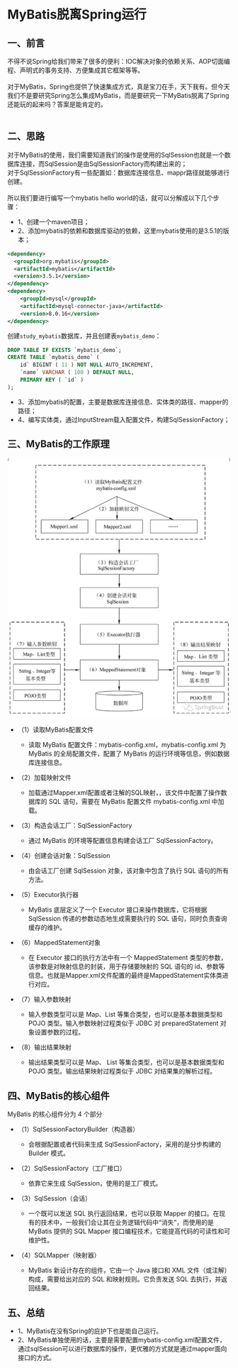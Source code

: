 # MyBatis脱离Spring运行


## 一、前言
不得不说Spring给我们带来了很多的便利：IOC解决对象的依赖关系、AOP切面编程、声明式的事务支持、方便集成其它框架等等。
<br />
<br />
对于MyBatis，Spring也提供了快速集成方式，真是宝刀在手，天下我有。但今天我们不是要研究Spring怎么集成MyBatis，而是要研究一下MyBatis脱离了Spring还能玩的起来吗？答案是能肯定的。
<br />
<br />


## 二、思路
对于MyBatis的使用，我们需要知道我们的操作是使用的SqlSession也就是一个数据库连接，而SqlSession是由SqlSessionFactory而构建出来的；
<br />
对于SqlSessionFactory有一些配置如：数据库连接信息、mappr路径就能够进行创建。
<br />
<br />
所以我们要进行编写一个mybatis hello world的话，就可以分解成以下几个步骤：
* 1、创建一个maven项目；
* 2、添加mybatis的依赖和数据库驱动的依赖，这里mybatis使用的是3.5.1的版本；
```Xml
<dependency>
  <groupId>org.mybatis</groupId>
  <artifactId>mybatis</artifactId>
  <version>3.5.1</version>
</dependency>
<dependency>
    <groupId>mysql</groupId>
    <artifactId>mysql-connector-java</artifactId>
    <version>8.0.16</version>
</dependency>
```
创建`study_mybatis`数据库，并且创建表`mybatis_demo`：
```Sql
DROP TABLE IF EXISTS `mybatis_demo`;
CREATE TABLE `mybatis_demo` (
    id` BIGINT ( 11 ) NOT NULL AUTO_INCREMENT,
    `name` VARCHAR ( 100 ) DEFAULT NULL,
    PRIMARY KEY ( `id` )
);
```

* 3、添加mybatis的配置，主要是数据库连接信息、实体类的路径、mapper的路径；
* 4、编写实体类，通过InputStream载入配置文件，构建SqlSessionFactory；


## 三、MyBatis的工作原理
![image](https://raw.githubusercontent.com/xuewei9221/understand-mybatis/main/doc/image/640.jpg)

+ （1）读取MyBatis配置文件
    + 读取 MyBatis 配置文件：mybatis-config.xml，mybatis-config.xml 为 MyBatis 的全局配置文件，配置了 MyBatis 的运行环境等信息，例如数据库连接信息。


+ （2）加载映射文件
    + 加载通过Mapper.xml配置或者注解的SQL映射，，该文件中配置了操作数据库的 SQL 语句，需要在 MyBatis 配置文件 mybatis-config.xml 中加载。


+ （3）构造会话工厂：SqlSessionFactory
    + 通过 MyBatis 的环境等配置信息构建会话工厂 SqlSessionFactory。


+ （4）创建会话对象：SqlSession
    + 由会话工厂创建 SqlSession 对象，该对象中包含了执行 SQL 语句的所有方法。


+ （5）Executor执行器
    + MyBatis 底层定义了一个 Executor 接口来操作数据库，它将根据 SqlSession 传递的参数动态地生成需要执行的 SQL 语句，同时负责查询缓存的维护。


+ （6）MappedStatement对象
    + 在 Executor 接口的执行方法中有一个 MappedStatement 类型的参数，该参数是对映射信息的封装，用于存储要映射的 SQL 语句的 id、参数等信息。也就是Mapper.xml文件配置的最终是MappedStatement实体类进行对应。


+ （7）输入参数映射
    + 输入参数类型可以是 Map、List 等集合类型，也可以是基本数据类型和 POJO 类型。输入参数映射过程类似于 JDBC 对 preparedStatement 对象设置参数的过程。


+ （8）输出结果映射
    + 输出结果类型可以是 Map、 List 等集合类型，也可以是基本数据类型和 POJO 类型。输出结果映射过程类似于 JDBC 对结果集的解析过程。



## 四、MyBatis的核心组件
MyBatis 的核心组件分为 4 个部分
+ （1）SqlSessionFactoryBuilder（构造器）
    + 会根据配置或者代码来生成 SqlSessionFactory，采用的是分步构建的 Builder 模式。


+ （2）SqlSessionFactory（工厂接口）
    + 依靠它来生成 SqlSession，使用的是工厂模式。


+ （3）SqlSession（会话）
    + 一个既可以发送 SQL 执行返回结果，也可以获取 Mapper 的接口。在现有的技术中，一般我们会让其在业务逻辑代码中“消失”，而使用的是 MyBatis 提供的 SQL Mapper 接口编程技术，它能提高代码的可读性和可维护性。


+ （4）SQLMapper（映射器）
    + MyBatis 新设计存在的组件，它由一个 Java 接口和 XML 文件（或注解）构成，需要给出对应的 SQL 和映射规则。它负责发送 SQL 去执行，并返回结果。



## 五、总结
* 1、MyBatis在没有Spring的庇护下也是能自己运行。
* 2、MyBatis单独使用的话，主要是需要配置mybatis-config.xml配置文件，通过sqlSession可以进行数据库的操作，更优雅的方式就是通过mapper面向接口的方式。


